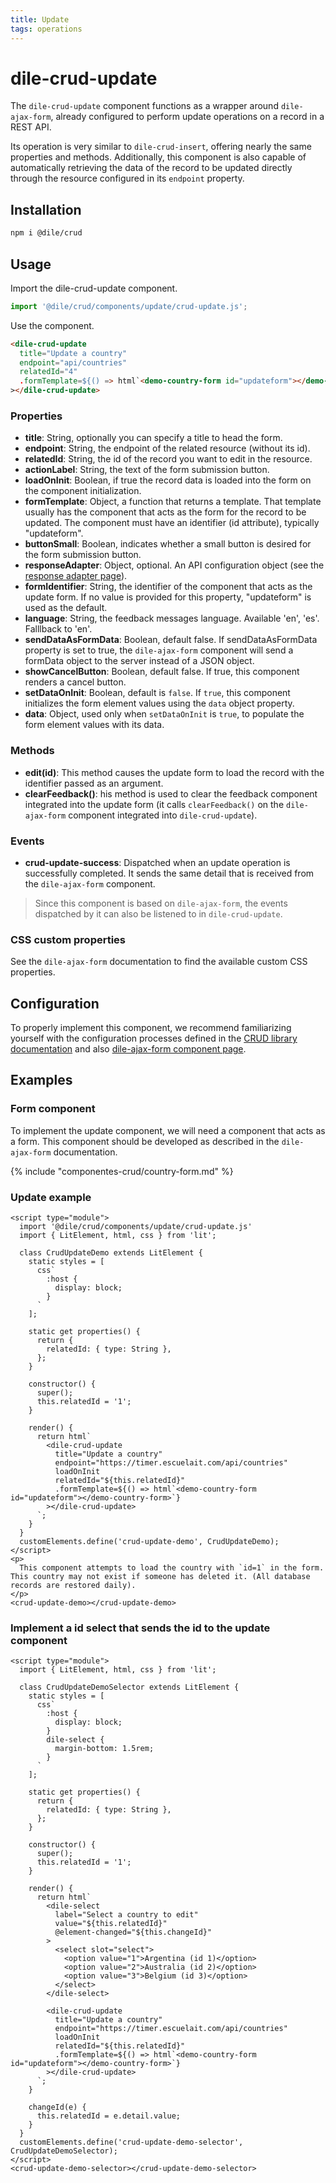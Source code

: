 ```yaml
---
title: Update
tags: operations
---
```


# dile-crud-update

The `dile-crud-update` component functions as a wrapper around `dile-ajax-form`, already configured to perform update operations on a record in a REST API.

Its operation is very similar to `dile-crud-insert`, offering nearly the same properties and methods. Additionally, this component is also capable of automatically retrieving the data of the record to be updated directly through the resource configured in its `endpoint` property.

## Installation

```bash
npm i @dile/crud
```

## Usage

Import the dile-crud-update component.

```javascript
import '@dile/crud/components/update/crud-update.js';
```
Use the component.

```html
<dile-crud-update
  title="Update a country"
  endpoint="api/countries"
  relatedId="4"
  .formTemplate=${() => html`<demo-country-form id="updateform"></demo-country-form>`}
></dile-crud-update>
```

### Properties

- **title**: String, optionally you can specify a title to head the form.
- **endpoint**: String, the endpoint of the related resource (without its id).
- **relatedId**: String, the id of the record you want to edit in the resource.
- **actionLabel**: String, the text of the form submission button.
- **loadOnInit**: Boolean, if true the record data is loaded into the form on the component initialization.
- **formTemplate**: Object, a function that returns a template. That template usually has the component that acts as the form for the record to be updated. The component must have an identifier (id attribute), typically "updateform".
- **buttonSmall**: Boolean, indicates whether a small button is desired for the form submission button.
- **responseAdapter**: Object, optional. An API configuration object (see the [response adapter page](/crud/response-adapter/)).
- **formIdentifier**: String, the identifier of the component that acts as the update form. If no value is provided for this property, "updateform" is used as the default.
- **language**: String, the feedback messages language. Available 'en', 'es'. Falllback to 'en'.
- **sendDataAsFormData**: Boolean, default false. If sendDataAsFormData property is set to true, the `dile-ajax-form` component will send a formData object to the server instead of a JSON object.
- **showCancelButton**: Boolean, default false. If true, this component renders a cancel button.
- **setDataOnInit**: Boolean, default is `false`. If `true`, this component initializes the form element values using the `data` object property.
- **data**: Object, used only when `setDataOnInit` is `true`, to populate the form element values with its data.

### Methods

- **edit(id)**: This method causes the update form to load the record with the identifier passed as an argument.
- **clearFeedback()**: his method is used to clear the feedback component integrated into the update form (it calls `clearFeedback()` on the `dile-ajax-form` component integrated into `dile-crud-update`).

### Events

- **crud-update-success**: Dispatched when an update operation is successfully completed. It sends the same detail that is received from the `dile-ajax-form` component.

> Since this component is based on `dile-ajax-form`, the events dispatched by it can also be listened to in `dile-crud-update`.

### CSS custom properties

See the `dile-ajax-form` documentation to find the available custom CSS properties.


## Configuration

To properly implement this component, we recommend familiarizing yourself with the configuration processes defined in the [CRUD library documentation](/crud/) and also [dile-ajax-form component page](/crud/ajax-form/).

## Examples

### Form component

To implement the update component, we will need a component that acts as a form. This component should be developed as described in the `dile-ajax-form` documentation.

{% include "componentes-crud/country-form.md" %}

### Update example

```html:preview
<script type="module">
  import '@dile/crud/components/update/crud-update.js'
  import { LitElement, html, css } from 'lit';

  class CrudUpdateDemo extends LitElement {
    static styles = [
      css`
        :host {
          display: block;
        }
      `
    ];

    static get properties() {
      return {
        relatedId: { type: String },
      };
    }

    constructor() {
      super();
      this.relatedId = '1';
    }
  
    render() {
      return html`
        <dile-crud-update
          title="Update a country"
          endpoint="https://timer.escuelait.com/api/countries"
          loadOnInit
          relatedId="${this.relatedId}"
          .formTemplate=${() => html`<demo-country-form id="updateform"></demo-country-form>`}
        ></dile-crud-update>
      `;
    }
  }
  customElements.define('crud-update-demo', CrudUpdateDemo);
</script>
<p>
  This component attempts to load the country with `id=1` in the form. This country may not exist if someone has deleted it. (All database records are restored daily).
</p>
<crud-update-demo></crud-update-demo>
```

### Implement a id select that sends the id to the update component

```html:preview
<script type="module">
  import { LitElement, html, css } from 'lit';

  class CrudUpdateDemoSelector extends LitElement {
    static styles = [
      css`
        :host {
          display: block;
        }
        dile-select {
          margin-bottom: 1.5rem;
        }
      `
    ];

    static get properties() {
      return {
        relatedId: { type: String },
      };
    }

    constructor() {
      super();
      this.relatedId = '1';
    }
  
    render() {
      return html`
        <dile-select
          label="Select a country to edit"
          value="${this.relatedId}"
          @element-changed="${this.changeId}"
        >
          <select slot="select">
            <option value="1">Argentina (id 1)</option>
            <option value="2">Australia (id 2)</option>
            <option value="3">Belgium (id 3)</option>
          </select>
        </dile-select>

        <dile-crud-update
          title="Update a country"
          endpoint="https://timer.escuelait.com/api/countries"
          loadOnInit
          relatedId="${this.relatedId}"
          .formTemplate=${() => html`<demo-country-form id="updateform"></demo-country-form>`}
        ></dile-crud-update>
      `;
    }

    changeId(e) {
      this.relatedId = e.detail.value;
    }
  }
  customElements.define('crud-update-demo-selector', CrudUpdateDemoSelector);
</script>
<crud-update-demo-selector></crud-update-demo-selector>
```